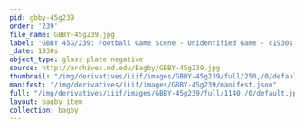 ```yaml
---
pid: gbby-45g239
order: '239'
file_name: GBBY-45g239.jpg
label: 'GBBY 45G/239: Football Game Scene - Unidentified Game - c1930s'
_date: 1930s
object_type: glass plate negative
source: http://archives.nd.edu/Bagby/GBBY-45g239.jpg
thumbnail: "/img/derivatives/iiif/images/GBBY-45g239/full/250,/0/default.jpg"
manifest: "/img/derivatives/iiif/images/GBBY-45g239/manifest.json"
full: "/img/derivatives/iiif/images/GBBY-45g239/full/1140,/0/default.jpg"
layout: bagby_item
collection: bagby
---
```

